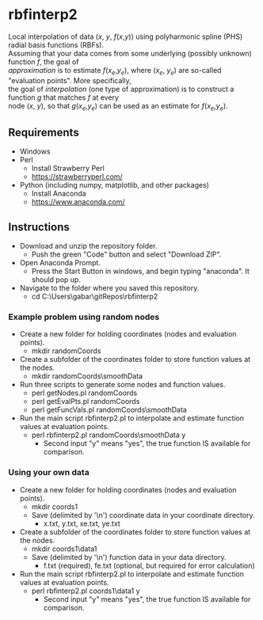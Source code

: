 # rbfinterp2
Local interpolation of data (*x*, *y*, *f*(*x*,*y*)) using polyharmonic spline (PHS) radial basis functions (RBFs).\
Assuming that your data comes from some underlying (possibly unknown) function *f*, the goal of\
*approximation* is to estimate *f*(*x<sub>e*,*y<sub>e*), where (*x<sub>e*, *y<sub>e*) are so-called "evaluation points".  More specifically,\
the goal of *interpolation* (one type of approximation) is to construct a function *g* that matches *f* at every\
node (*x*, *y*), so that *g*(*x<sub>e*,*y<sub>e*) can be used as an estimate for *f*(*x<sub>e*,*y<sub>e*).
## Requirements
* Windows
* Perl
  * Install Strawberry Perl
  * https://strawberryperl.com/
* Python (including numpy, matplotlib, and other packages)
  * Install Anaconda
  * https://www.anaconda.com/
## Instructions
* Download and unzip the repository folder.
  * Push the green "Code" button and select "Download ZIP".
* Open Anaconda Prompt.
  * Press the Start Button in windows, and begin typing "anaconda".  It should pop up.
* Navigate to the folder where you saved this repository.
  * cd C:\Users\gabar\gitRepos\rbfinterp2
### Example problem using random nodes
* Create a new folder for holding coordinates (nodes and evaluation points).
  * mkdir randomCoords
* Create a subfolder of the coordinates folder to store function values at the nodes.
  * mkdir randomCoords\smoothData
* Run three scripts to generate some nodes and function values.
  * perl getNodes.pl randomCoords
  * perl getEvalPts.pl randomCoords
  * perl getFuncVals.pl randomCoords\smoothData
* Run the main script rbfinterp2.pl to interpolate and estimate function values at evaluation points.
  * perl rbfinterp2.pl randomCoords\smoothData y
    * Second input "y" means "yes", the true function IS available for comparison.
### Using your own data
* Create a new folder for holding coordinates (nodes and evaluation points).
  * mkdir coords1
  * Save (delimited by '\n') coordinate data in your coordinate directory.
    * x.txt, y.txt, xe.txt, ye.txt
* Create a subfolder of the coordinates folder to store function values at the nodes.
  * mkdir coords1\data1
  * Save (delimited by '\n') function data in your data directory.
    * f.txt (required), fe.txt (optional, but required for error calculation)
* Run the main script rbfinterp2.pl to interpolate and estimate function values at evaluation points.
  * perl rbfinterp2.pl coords1\data1 y
    * Second input "y" means "yes", the true function IS available for comparison.
